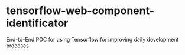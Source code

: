 # tensorflow-web-component-identificator
End-to-End POC for using Tensorflow for improving daily development proceses 
